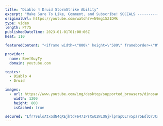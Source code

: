 ```yaml
---
title: "Diablo 4 Druid StormStrike Ability"
excerpt: "Make Sure To Like, Comment, and Subscribe! SOCIALS ---------------------------------------------- Join Our ..."
originalUrl: https://youtube.com/watch?v=N9mg15Z1DMk
type: video
length: PT7S
publishedDateTime: 2023-01-01T01:00:06Z
heat: 110

featuredContent: "<iframe width=\"800\" height=\"500\" frameborder=\"0\" src=\"https://www.youtube.com/embed/N9mg15Z1DMk\" allow=\"accelerometer; autoplay; encrypted-media; gyroscope; picture-in-picture\" allowfullscreen></iframe>"

provider:
  name: BeefGuyTy
  domain: youtube.com

topics:
  - Diablo 4
  - Druid

images:
  - url: https://www.youtube.com/img/desktop/supported_browsers/dinosaur.png
    width: 1200
    height: 800
    isCached: true

secured: "Lfr79EloAtxGdN4qXEjktdF647IPsXwQ2WLQGjFlpTapQLTv5par5EdlQrJCrhQV7xdWGVrg5l2mCBBJXjV+2IBRED8qxJ5wK4jMCO2Piw+puyuprYorccOOI6HIjFeYSQYIroah2fDS7LgiTqjIaZxYAslQ7mgVoFvF7Aa41uU/x8IJjM0bsdQW7rE3ldq21VplaTynteOxIP1CxWacW7VzUXE5ehn59TRPxU9oryNvxGNRWDDZaMCxHwFuGHqcJ0X3WqG+VdeeeVOZEM8Hr0Y61/KRXAwLSDUG43OMOWgS9oV5QFab22LsmfBkkhuXi9jsnya9LfTvvxQe+0Kdx/IAPjdqgDLBDuVZhFZJVD1PIoiLwSs4cOuIG9of1eZNClSN/70eHBCzFV7BKfxq8YKyOhG2QMNQoBJzF1SUOkA=;ww+BhG5WiT2CBLM6OxXdww=="
---
```


